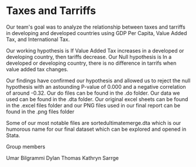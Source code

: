 # Taxes and Tarriffs

Our team's goal was to analyze the relationship between taxes and tarriffs in developing and developed countries using GDP Per Capita, Value Added Tax, and International Tax. 

Our working hypothesis is If Value Added Tax increases in a developed or developing country, then tariffs decrease.
Our Null hypothesis is In a developed or developing country, there is no difference in tarrifs when value added tax changes.

Our findings have confirmed our hypothesis and allowed us to reject the null hypothesis with an astounding P-value of 0.000 and a negative correlation of around -0.32. Our do files can be found in the .do folder. Our data we used can be found in the .dta folder. Our original excel sheets can be found in the .excel files folder and our PNG files used in our final report can be found in the .png files folder


Some of our most notable files are sortedultimatemerge.dta which is our humorous name for our final dataset which can be explored and opened in Stata. 


Group members 

Umar Bilgrammi 
Dylan Thomas 
Kathryn Sarrge 
